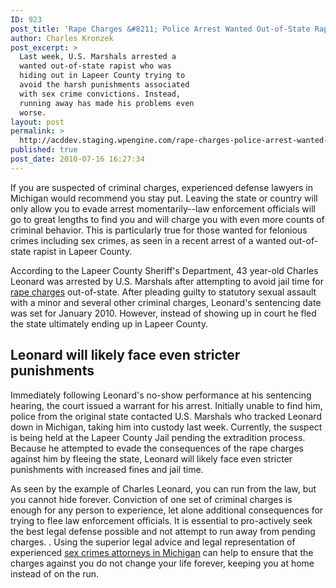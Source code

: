 ```yaml
---
ID: 923
post_title: 'Rape Charges &#8211; Police Arrest Wanted Out-of-State Rapist in Lapeer County'
author: Charles Kronzek
post_excerpt: >
  Last week, U.S. Marshals arrested a
  wanted out-of-state rapist who was
  hiding out in Lapeer County trying to
  avoid the harsh punishments associated
  with sex crime convictions. Instead,
  running away has made his problems even
  worse.
layout: post
permalink: >
  http://acddev.staging.wpengine.com/rape-charges-police-arrest-wanted-out-of-state-rapist-in-lapeer-county.html
published: true
post_date: 2010-07-16 16:27:34
---
```

If you are suspected of criminal charges, experienced defense lawyers in Michigan would recommend you stay put. Leaving the state or country will only allow you to evade arrest momentarily--law enforcement officials will go to great lengths to find you and will charge you with even more counts of criminal behavior. This is particularly true for those wanted for felonious crimes including sex crimes, as seen in a recent arrest of a wanted out-of-state rapist in Lapeer County.

According to the Lapeer County Sheriff's Department, 43 year-old Charles Leonard was arrested by U.S. Marshals after attempting to avoid jail time for<a href="http://acddev.staging.wpengine.com/sex-crimes.html" target="_blank"> rape charges</a> out-of-state. After pleading guilty to statutory sexual assault with a minor and several other criminal charges, Leonard's sentencing date was set for January 2010. However, instead of showing up in court he fled the state ultimately ending up in Lapeer County.


<h2>Leonard will likely face even stricter punishments</h2>

Immediately following Leonard's no-show performance at his sentencing hearing, the court issued a warrant for his arrest. Initially unable to find him, police from the original state contacted U.S. Marshals who tracked Leonard down in Michigan, taking him into custody last week. Currently, the suspect is being held at the Lapeer County Jail pending the extradition process. Because he attempted to evade the consequences of the rape charges against him by fleeing the state, Leonard will likely face even stricter punishments with increased fines and jail time.

As seen by the example of Charles Leonard, you can run from the law, but you cannot hide forever. Conviction of one set of criminal charges is enough for any person to experience, let alone additional consequences for trying to flee law enforcement officials. It is essential to pro-actively seek the best legal defense possible and not attempt to run away from pending charges. . Using the superior legal advice and legal representation of experienced <a href="http://acddev.staging.wpengine.com/trial-attorneys.html" target="_blank">sex crimes attorneys in Michigan</a> can help to ensure that the charges against you do not change your life forever, keeping you at home instead of on the run.